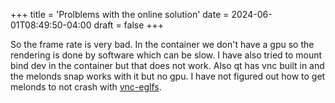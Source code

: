 +++
title = 'Prolblems with the online solution'
date = 2024-06-01T08:49:50-04:00
draft = false
+++

So the frame rate is very bad. In the container we don't have a gpu so the rendering is done by software which can be slow.
I have also tried to mount bind dev in the container but that does not work.
Also qt has vnc built in and the melonds snap works with it but no gpu.
I have not figured out how to get melonds to not crash with [vnc-eglfs](https://github.com/uwerat/vnc-eglfs).

